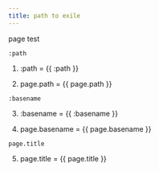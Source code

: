 ```yaml
---
title: path to exile
---
```


page test

```
:path
```

1. :path = {{ :path }}

2. page.path = {{ page.path }}

```
:basename
```

3. :basename = {{ :basename }}

4. page.basename = {{ page.basename }}

`page.title`

5. page.title = {{ page.title }}

